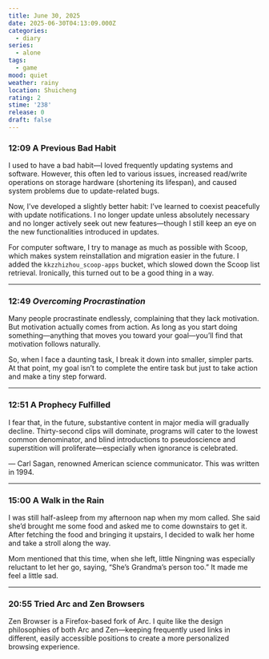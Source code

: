 ```yaml
---
title: June 30, 2025
date: 2025-06-30T04:13:09.000Z
categories:
  - diary
series:
  - alone
tags:
  - game
mood: quiet
weather: rainy
location: Shuicheng
rating: 2
stime: '238'
release: 0
draft: false
---
```


### 12:09 A Previous Bad Habit  

I used to have a bad habit—I loved frequently updating systems and software. However, this often led to various issues, increased read/write operations on storage hardware (shortening its lifespan), and caused system problems due to update-related bugs.  

Now, I’ve developed a slightly better habit: I’ve learned to coexist peacefully with update notifications. I no longer update unless absolutely necessary and no longer actively seek out new features—though I still keep an eye on the new functionalities introduced in updates.  

For computer software, I try to manage as much as possible with Scoop, which makes system reinstallation and migration easier in the future. I added the `kkzzhizhou_scoop-apps` bucket, which slowed down the Scoop list retrieval. Ironically, this turned out to be a good thing in a way.  

---  

### 12:49 *Overcoming Procrastination*  

Many people procrastinate endlessly, complaining that they lack motivation. But motivation actually comes from action. As long as you start doing something—anything that moves you toward your goal—you’ll find that motivation follows naturally.  

So, when I face a daunting task, I break it down into smaller, simpler parts. At that point, my goal isn’t to complete the entire task but just to take action and make a tiny step forward.  

---  

### 12:51 A Prophecy Fulfilled  

I fear that, in the future, substantive content in major media will gradually decline. Thirty-second clips will dominate, programs will cater to the lowest common denominator, and blind introductions to pseudoscience and superstition will proliferate—especially when ignorance is celebrated.  

— Carl Sagan, renowned American science communicator. This was written in 1994.  

---  

### 15:00 A Walk in the Rain  

I was still half-asleep from my afternoon nap when my mom called. She said she’d brought me some food and asked me to come downstairs to get it. After fetching the food and bringing it upstairs, I decided to walk her home and take a stroll along the way.  

Mom mentioned that this time, when she left, little Ningning was especially reluctant to let her go, saying, “She’s Grandma’s person too.” It made me feel a little sad.  

---  

### 20:55 Tried Arc and Zen Browsers  

Zen Browser is a Firefox-based fork of Arc. I quite like the design philosophies of both Arc and Zen—keeping frequently used links in different, easily accessible positions to create a more personalized browsing experience. 